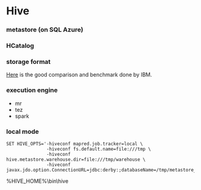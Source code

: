 # Hive



### metastore (on SQL Azure)



### HCatalog


### storage format
[Here][4] is the good comparison and benchmark done by IBM.


### execution engine

* mr
* tez
* spark


### local mode

    SET HIVE_OPTS='-hiveconf mapred.job.tracker=local \
                   -hiveconf fs.default.name=file:///tmp \
                   -hiveconf hive.metastore.warehouse.dir=file:///tmp/warehouse \
                   -hiveconf javax.jdo.option.ConnectionURL=jdbc:derby:;databaseName=/tmp/metastore_db;create=true'
   %HIVE_HOME%\bin\hive




[4]: https://developer.ibm.com/hadoop/blog/2014/09/19/big-sql-3-0-file-formats-usage-performance/ "Good comparision of Hive storage format"  
